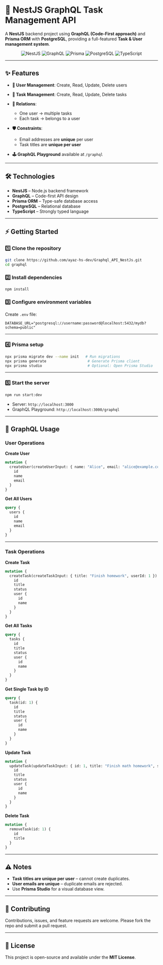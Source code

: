 
# 🚀 NestJS GraphQL Task Management API

A **NestJS** backend project using **GraphQL (Code-First approach)** and **Prisma ORM** with **PostgreSQL**, providing a full-featured **Task & User management system**.

<p align="center">
  <img src="https://img.shields.io/badge/NestJS-v10.0-orange?logo=nestjs&logoColor=white" alt="NestJS">
  <img src="https://img.shields.io/badge/GraphQL-v16.0-E10098?logo=graphql&logoColor=white" alt="GraphQL">
  <img src="https://img.shields.io/badge/Prisma-v6.0-blue?logo=prisma&logoColor=white" alt="Prisma">
  <img src="https://img.shields.io/badge/PostgreSQL-v15.0-blue?logo=postgresql&logoColor=white" alt="PostgreSQL">
  <img src="https://img.shields.io/badge/TypeScript-v5.0-blue?logo=typescript&logoColor=white" alt="TypeScript">
</p>

---

## ✨ Features

* **👤 User Management**: Create, Read, Update, Delete users
* **📝 Task Management**: Create, Read, Update, Delete tasks
* **🔗 Relations**:

  * One user → multiple tasks
  * Each task → belongs to a user
* **🛡️ Constraints**:

  * Email addresses are **unique** per user
  * Task titles are **unique per user**
* **🕹️ GraphQL Playground** available at `/graphql`

---

## 🛠️ Technologies

* **NestJS** – Node.js backend framework
* **GraphQL** – Code-first API design
* **Prisma ORM** – Type-safe database access
* **PostgreSQL** – Relational database
* **TypeScript** – Strongly typed language

---

## ⚡ Getting Started

### 1️⃣ Clone the repository

```bash
git clone https://github.com/ayaz-hs-dev/Graphql_API_NestJs.git
cd graphql
```

### 2️⃣ Install dependencies

```bash
npm install
```

### 3️⃣ Configure environment variables

Create `.env` file:

```env
DATABASE_URL="postgresql://username:password@localhost:5432/mydb?schema=public"
```

---

### 4️⃣ Prisma setup

```bash
npx prisma migrate dev --name init   # Run migrations
npx prisma generate                   # Generate Prisma client
npx prisma studio                     # Optional: Open Prisma Studio
```

---

### 5️⃣ Start the server

```bash
npm run start:dev
```

* Server: `http://localhost:3000`
* GraphQL Playground: `http://localhost:3000/graphql`

---

## 📌 GraphQL Usage

### **User Operations**

**Create User**

```graphql
mutation {
  createUser(createUserInput: { name: "Alice", email: "alice@example.com" }) {
    id
    name
    email
  }
}
```

**Get All Users**

```graphql
query {
  users {
    id
    name
    email
  }
}
```

---

### **Task Operations**

**Create Task**

```graphql
mutation {
  createTask(createTaskInput: { title: "Finish homework", userId: 1 }) {
    id
    title
    status
    user {
      id
      name
    }
  }
}
```

**Get All Tasks**

```graphql
query {
  tasks {
    id
    title
    status
    user {
      id
      name
    }
  }
}
```

**Get Single Task by ID**

```graphql
query {
  task(id: 1) {
    id
    title
    status
    user {
      id
      name
    }
  }
}
```

**Update Task**

```graphql
mutation {
  updateTask(updateTaskInput: { id: 1, title: "Finish math homework", status: true }) {
    id
    title
    status
    user {
      id
      name
    }
  }
}
```

**Delete Task**

```graphql
mutation {
  removeTask(id: 1) {
    id
    title
  }
}
```

---

## ⚠️ Notes

* **Task titles are unique per user** – cannot create duplicates.
* **User emails are unique** – duplicate emails are rejected.
* Use **Prisma Studio** for a visual database view.

---

## 🤝 Contributing

Contributions, issues, and feature requests are welcome. Please fork the repo and submit a pull request.

---

## 📄 License

This project is open-source and available under the **MIT License**.


